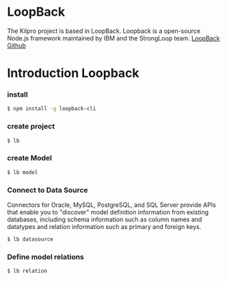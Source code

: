 # LoopBack

The Kilpro project is based in LoopBack.
Loopback is a open-source Node.js framework maintained by IBM and the StrongLoop team.
[LoopBack Github](https://github.com/strongloop/loopback)

# Introduction Loopback
### install
```sh
$ npm install -g loopback-cli
```
### create project
```sh
$ lb 
```
### create Model
```sh
$ lb model
```
### Connect to Data Source
Connectors for Oracle, MySQL, PostgreSQL, and SQL Server provide APIs that enable you to "discover" model definition information from existing databases, including schema information such as column names and datatypes and relation information such as primary and foreign keys.
```sh
$ lb datasource
```
### Define model relations
```sh
$ lb relation
```